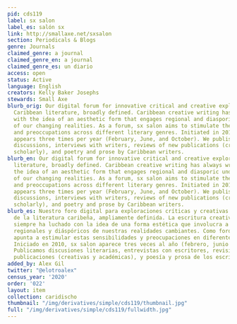 ```yaml
---
pid: cds119
label: sx salon
label_es: salón sx
link: http://smallaxe.net/sxsalon
section: Periodicals & Blogs
genre: Journals
claimed_genre: a journal
claimed_genre_en: a journal
claimed_genre_es: un diario
access: open
status: Active
language: English
creators: Kelly Baker Josephs
stewards: Small Axe
blurb_orig: Our digital forum for innovative critical and creative explorations of
  Caribbean literature, broadly defined. Caribbean creative writing has always wrestled
  with the idea of an aesthetic form that engages regional and diasporic understandings
  of our changing realities. As a forum, sx salon aims to stimulate these sensibilities
  and preoccupations across different literary genres. Initiated in 2010, sx salon
  appears three times per year (February, June, and October). We publish literary
  discussions, interviews with writers, reviews of new publications (creative and
  scholarly), and poetry and prose by Caribbean writers.
blurb_en: Our digital forum for innovative critical and creative explorations of Caribbean
  literature, broadly defined. Caribbean creative writing has always wrestled with
  the idea of an aesthetic form that engages regional and diasporic understandings
  of our changing realities. As a forum, sx salon aims to stimulate these sensibilities
  and preoccupations across different literary genres. Initiated in 2010, sx salon
  appears three times per year (February, June, and October). We publish literary
  discussions, interviews with writers, reviews of new publications (creative and
  scholarly), and poetry and prose by Caribbean writers.
blurb_es: Nuestro foro digital para exploraciones críticas y creativas innovadoras
  de la literatura caribeña, ampliamente definida. La escritura creativa del Caribe
  siempre ha luchado con la idea de una forma estética que involucra a los entendimientos
  regionales y diáspóricos de nuestras realidades cambiantes. Como foro, sx salon
  apunta a estimular estas sensibilidades y preocupaciones en diferentes géneros literarios.
  Iniciado en 2010, sx salon aparece tres veces al año (febrero, junio y octubre).
  Publicamos discusiones literarias, entrevistas con escritores, revisiones de nuevas
  publicaciones (creativas y académicas), y poesía y prosa de los escritores del Caribe.
added_by: Alex Gil
twitter: "@elotroalex"
census_year: '2020'
order: '022'
layout: item
collection: caridischo
thumbnail: "/img/derivatives/simple/cds119/thumbnail.jpg"
full: "/img/derivatives/simple/cds119/fullwidth.jpg"
---
```

